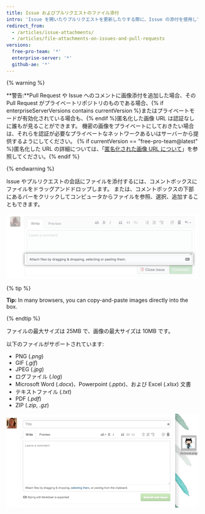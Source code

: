 ```yaml
---
title: Issue およびプルリクエストのファイル添付
intro: 'Issue を開いたりプルリクエストを更新したりする際に、Issue の添付を使用して機能の提案やバグのスクリーンショットの画像をアップロードできます。'
redirect_from:
  - /articles/issue-attachments/
  - /articles/file-attachments-on-issues-and-pull-requests
versions:
  free-pro-team: '*'
  enterprise-server: '*'
  github-ae: '*'
---
```


{% warning %}

**警告:**Pull Request や Issue へのコメントに画像添付を追加した場合、その Pull Request がプライベートリポジトリのものである場合、{% if enterpriseServerVersions contains currentVersion %}またはプライベートモードが有効化されている場合も、{% endif %}匿名化した画像 URL は認証なしに誰もが見ることができます。 機密の画像をプライベートにしておきたい場合は、それらを認証が必要なプライベートなネットワークあるいはサーバーから提供するようにしてください。 {% if currentVersion == "free-pro-team@latest" %}匿名化した URL の詳細については、「[匿名化された画像 URL について](/articles/about-anonymized-image-urls)」を参照してください。{% endif %}

{% endwarning %}

Issue やプルリクエストの会話にファイルを添付するには、コメントボックスにファイルをドラッグアンドドロップします。 または、コメントボックスの下部にあるバーをクリックしてコンピュータからファイルを参照、選択、追加することもできます。

![コンピュータから添付ファイルを選択する](/assets/images/help/pull_requests/select-bar.png)

{% tip %}

**Tip:** In many browsers, you can copy-and-paste images directly into the box.

{% endtip %}

ファイルの最大サイズは 25MB で、画像の最大サイズは 10MB です。

以下のファイルがサポートされています:

* PNG (*.png*)
* GIF (*.gif*)
* JPEG (*.jpg*)
* ログファイル (*.log*)
* Microsoft Word (*.docx*)、Powerpoint (*.pptx*)、および Excel (*.xlsx*) 文書
* テキストファイル (*.txt*)
* PDF (*.pdf*)
* ZIP (*.zip*, *.gz*)

![添付アニメーション GIF](/assets/images/help/pull_requests/dragging_images.gif)
